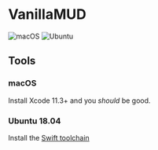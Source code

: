 # VanillaMUD

![macOS](https://github.com/powerje/VanillaMUD/workflows/Swift/badge.svg) ![Ubuntu](https://github.com/powerje/VanillaMUD/workflows/Ubuntu/badge.svg)


## Tools

### macOS

Install Xcode 11.3+ and you _should_ be good.

### Ubuntu 18.04

Install the [Swift toolchain](https://tecadmin.net/install-swift-ubuntu-1804-bionic/)
